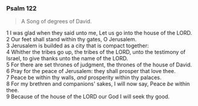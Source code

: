 ### Psalm 122

> A Song of degrees of David.

1 I was glad when they said unto me, Let us go into the house of the LORD.  
2 Our feet shall stand within thy gates, O Jerusalem.  
3 Jerusalem is builded as a city that is compact together:  
4 Whither the tribes go up, the tribes of the LORD, unto the testimony of Israel, to give thanks unto the name of the LORD.  
5 For there are set thrones of judgment, the thrones of the house of David.  
6 Pray for the peace of Jerusalem: they shall prosper that love thee.  
7 Peace be within thy walls, *and* prosperity within thy palaces.  
8 For my brethren and companions' sakes, I will now say, Peace *be* within thee.  
9 Because of the house of the LORD our God I will seek thy good.  
